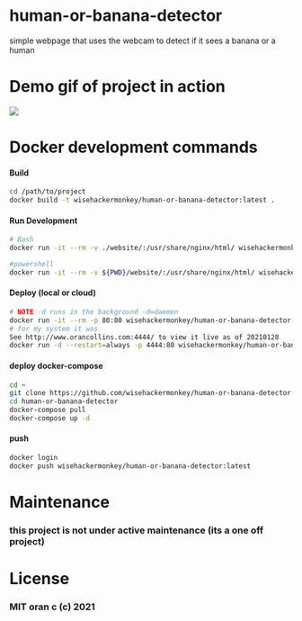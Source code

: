 # human-or-banana-detector
 simple webpage that uses the webcam to detect if it sees a banana or a human

# Demo  gif of project in action
![](./demo_v2.gif)
# Docker development commands
#### Build
```bash
cd /path/to/project
docker build -t wisehackermonkey/human-or-banana-detector:latest .
```
#### Run Development
```bash
# Bash
docker run -it --rm -v ./website/:/usr/share/nginx/html/ wisehackermonkey/human-or-banana-detector:latest

#powershell
docker run -it --rm -v ${PWD}/website/:/usr/share/nginx/html/ wisehackermonkey/human-or-banana-detector:latest
```

#### Deploy (local or cloud)
```bash
# NOTE -d runs in the background -d=daemon
docker run -it --rm -p 80:80 wisehackermonkey/human-or-banana-detector:latest
# for my system it was
See http://www.orancollins.com:4444/ to view it live as of 20210128
docker run -d --restart=always -p 4444:80 wisehackermonkey/human-or-banana-detector:latest

```
#### deploy docker-compose
```bash
cd ~
git clone https://github.com/wisehackermonkey/human-or-banana-detector.git
cd human-or-banana-detector
docker-compose pull
docker-compose up -d
```
#### push
```bash
docker login
docker push wisehackermonkey/human-or-banana-detector:latest
```

# Maintenance
### this project is not under active maintenance (its a one off project)

# License
### MIT oran c  (c) 2021